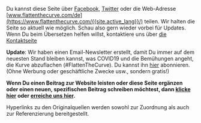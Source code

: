 Du kannst diese Seite über [Facebook](https://www.facebook.com/foto.php?fbid=10158003174454431&set=a.10150142889684431&type=3&theater), [Twitter](https://twitter.com/flattencurve/status/1239568385832296450) oder die Web-Adresse [www.flattenthecurve.com/de](https://www.flattenthecurve.com/{{site.active_lang}}/) teilen. Wir halten die Seite so aktuell wie möglich. Schau also gern wieder vorbei für Updates. Wenn Du beim Übersetzen helfen willst, kontaktiere uns über [die Kontaktseite](/contact/)

**Update**: Wir haben einen Email-Newsletter erstellt, damit Du immer auf dem neuesten Stand bleiben kannst, was COVID19 und die Bemühungen angeht, die Kurve abzuflachen (#FlattenTheCurve). Du kannst ihn [hier](http://eepurl.com/gXKkvn) abonnieren. (Ohne Werbung oder geschäftliche Zwecke usw., sondern gratis!)

**Wenn Du einen Beitrag zur Website leisten oder diese Seite ergänzen oder einen neuen, spezifischen Beitrag schreiben möchtest, dann [klicke hier](https://www.flattenthecurve.com/#how-to-help-and-contribute) oder [erreiche uns hier](/contact/).**

Hyperlinks zu den Originalquellen werden sowohl zur Zuordnung als auch zur Referenzierung bereitgestellt.
